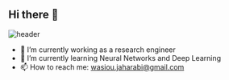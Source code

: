## Hi there 👋

![header](https://capsule-render.vercel.app/api?text=Hi%20There&animation=fadeIn&fontColor=d6ace6)

- 🔭 I’m currently working as a research engineer
- 🌱 I’m currently learning Neural Networks and Deep Learning
- 📫 How to reach me: wasiou.jaharabi@gmail.com
